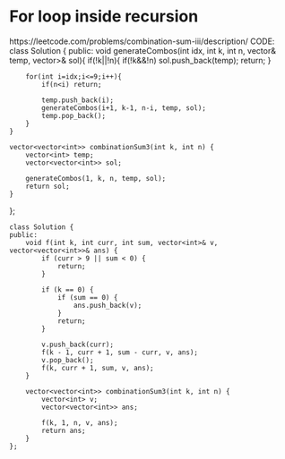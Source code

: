 <h1> For loop inside recursion </h1>
https://leetcode.com/problems/combination-sum-iii/description/
CODE:
class Solution {
public:
    void generateCombos(int idx, int k, int n, vector<int>& temp, vector<vector<int>>& sol){
        if(!k||!n){
            if(!k&&!n) sol.push_back(temp);
            return;
        }

        for(int i=idx;i<=9;i++){
            if(n<i) return;
            
            temp.push_back(i);
            generateCombos(i+1, k-1, n-i, temp, sol);
            temp.pop_back();
        }
    }

    vector<vector<int>> combinationSum3(int k, int n) {
        vector<int> temp;
        vector<vector<int>> sol;

        generateCombos(1, k, n, temp, sol);
        return sol;
    }
};

```
class Solution {
public:
    void f(int k, int curr, int sum, vector<int>& v, vector<vector<int>>& ans) {
        if (curr > 9 || sum < 0) {
            return;
        }

        if (k == 0) {
            if (sum == 0) {
                ans.push_back(v);
            }
            return;
        }

        v.push_back(curr);
        f(k - 1, curr + 1, sum - curr, v, ans);
        v.pop_back();
        f(k, curr + 1, sum, v, ans);
    }

    vector<vector<int>> combinationSum3(int k, int n) {
        vector<int> v;
        vector<vector<int>> ans;

        f(k, 1, n, v, ans);
        return ans;
    }
};
```
